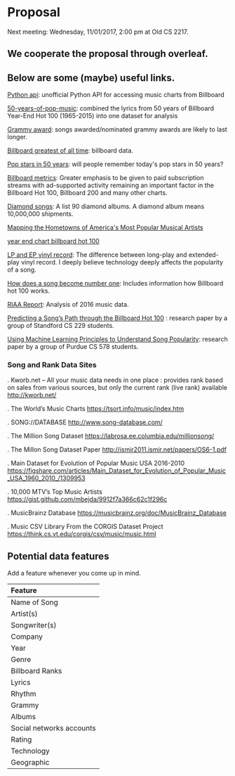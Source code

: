 # Proposal

Next meeting: Wednesday, 11/01/2017, 2:00 pm at Old CS 2217.

## We cooperate the proposal through overleaf.

## Below are some (maybe) useful links.

[Python api](https://github.com/guoguo12/billboard-charts): unofficial Python API for accessing music charts from Billboard

[50-years-of-pop-music](http://kaylinwalker.com/50-years-of-pop-music/): combined the lyrics from 50 years of Billboard Year-End Hot 100 (1965-2015) into one dataset for analysis

[Grammy award](https://en.wikipedia.org/wiki/List_of_Grammy_Award_categories#General_Field): songs awarded/nominated grammy awards are likely to last longer.

[Billboard greatest of all time](http://www.billboard.com/charts#id-chart-category-greatest-of-all-time): billboard data.

[Pop stars in 50 years](http://www.npr.org/sections/allsongs/2015/06/13/413922791/the-good-listener-will-we-remember-today-s-pop-stars-in-50-years): will people remember today's pop stars in 50 years?

[Billboard metrics](http://www.billboard.com/articles/business/8006673/billboard-charts-adjust-streaming-weighting-2018): Greater emphasis to be given to paid subscription streams with ad-supported activity remaining an important factor in the Billboard Hot 100, Billboard 200 and many other charts.

[Diamond songs](http://www.billboard.com/articles/news/billboard-lists/7526410/diamond-certified-album-riaa-ranked): A list 90 diamond albums. A diamond album means 10,000,000 shipments.

[Mapping the Hometowns of America's Most Popular Musical Artists](http://thedataface.com/2015/10/culture/mapping-hometowns-billboard-artists)

[year end chart billboard hot 100](http://www.bobborst.com/popculture/top-100-songs-of-the-year/?year=1956)

[LP and EP vinyl record](https://www.musicindustryhowto.com/difference-lp-ep-music/): The difference between long-play and extended-play vinyl record. I deeply believe technology deeply affects the popularity of a song.

[How does a song become number one](https://splinternews.com/how-does-a-song-become-number-one-1793850261): Includes information how Billboard hot 100 works.

[RIAA Report](http://www.riaa.com/wp-content/uploads/2017/03/RIAA-2016-Year-End-News-Notes.pdf): Analysis of 2016 music data.

[Predicting a Song’s Path through the Billboard Hot 100](https://pdfs.semanticscholar.org/4b97/7c9a0cca735c10848043f99b01805812edb2.pdf) : research paper by a group of Standford CS 229 students.

[Using Machine Learning Principles to Understand Song Popularity](https://www.cs.purdue.edu/homes/moore269/docs/music.pdf): research paper by a group of Purdue CS 578 students.


### Song and Rank Data Sites
. Kworb.net – All your music data needs in one place : provides rank based on sales from various sources, but only the current rank (live rank) available
http://kworb.net/

. The World’s Music Charts
https://tsort.info/music/index.htm

. SONG://DATABASE
http://www.song-database.com/

. The Million Song Dataset
https://labrosa.ee.columbia.edu/millionsong/

. The Millon Song Dataset Paper
http://ismir2011.ismir.net/papers/OS6-1.pdf

. Main Dataset for Evolution of Popular Music USA 2016-2010
https://figshare.com/articles/Main_Dataset_for_Evolution_of_Popular_Music_USA_1960_2010_/1309953

. 10,000 MTV’s Top Music Artists
https://gist.github.com/mbejda/9912f7a366c62c1f296c

. MusicBrainz Database
https://musicbrainz.org/doc/MusicBrainz_Database

. Music CSV Library From the CORGIS Dataset Project
https://think.cs.vt.edu/corgis/csv/music/music.html


## Potential data features
Add a feature whenever you come up in mind.

|Feature|
|:--|
|Name of Song|
|Artist(s)|
|Songwriter(s)|
|Company|
|Year|
|Genre|
|Billboard Ranks|
|Lyrics|
|Rhythm|
|Grammy|
|Albums|
|Social networks accounts|
|Rating|
|Technology|
|Geographic|


